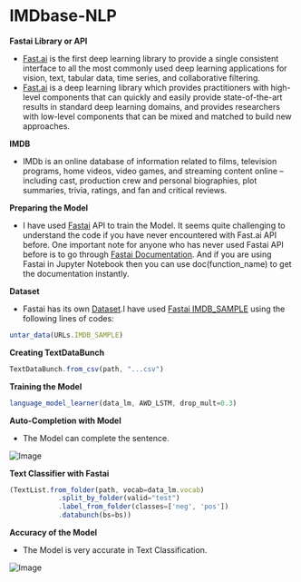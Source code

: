 # **IMDbase-NLP**

**Fastai Library or API**
- [Fast.ai](https://www.fast.ai/about/) is the first deep learning library to provide a single consistent interface to all the most commonly used deep learning applications for vision, text, tabular data, time series, and collaborative filtering.
- [Fast.ai](https://www.fast.ai/about/) is a deep learning library which provides practitioners with high-level components that can quickly and easily provide state-of-the-art results in standard deep learning domains, and provides researchers with low-level components that can be mixed and matched to build new approaches.

**IMDB**
- IMDb is an online database of information related to films, television programs, home videos, video games, and streaming content online – including cast, production crew and personal biographies, plot summaries, trivia, ratings, and fan and critical reviews.

**Preparing the Model**
- I have used [Fastai](https://www.fast.ai/about/) API to train the Model. It seems quite challenging to understand the code if you have never encountered with Fast.ai API before.
One important note for anyone who has never used Fastai API before is to go through [Fastai Documentation](https://docs.fast.ai/). And if you are using Fastai in Jupyter Notebook then you can use doc(function_name) to get the documentation instantly.

**Dataset**
- Fastai has its own [Dataset](https://docs.fast.ai/datasets.html).I have used [Fastai IMDB_SAMPLE](https://course.fast.ai/datasets) using the following lines of codes:

```javascript
untar_data(URLs.IMDB_SAMPLE)
```

**Creating TextDataBunch**

```javascript
TextDataBunch.from_csv(path, "...csv")
```

**Training the Model**

```javascript
language_model_learner(data_lm, AWD_LSTM, drop_mult=0.3)
```

**Auto-Completion with Model**
- The Model can complete the sentence.

![Image](https://res.cloudinary.com/dge89aqpc/image/upload/v1596720349/Auto_rrxfiw.png)

**Text Classifier with Fastai**

```javascript
(TextList.from_folder(path, vocab=data_lm.vocab)
            .split_by_folder(valid="test")
            .label_from_folder(classes=['neg', 'pos'])
            .databunch(bs=bs))
```

**Accuracy of the Model**
- The Model is very accurate in Text Classification.


![Image](https://res.cloudinary.com/dge89aqpc/image/upload/v1596720699/Ac_w6ecjd.png)
